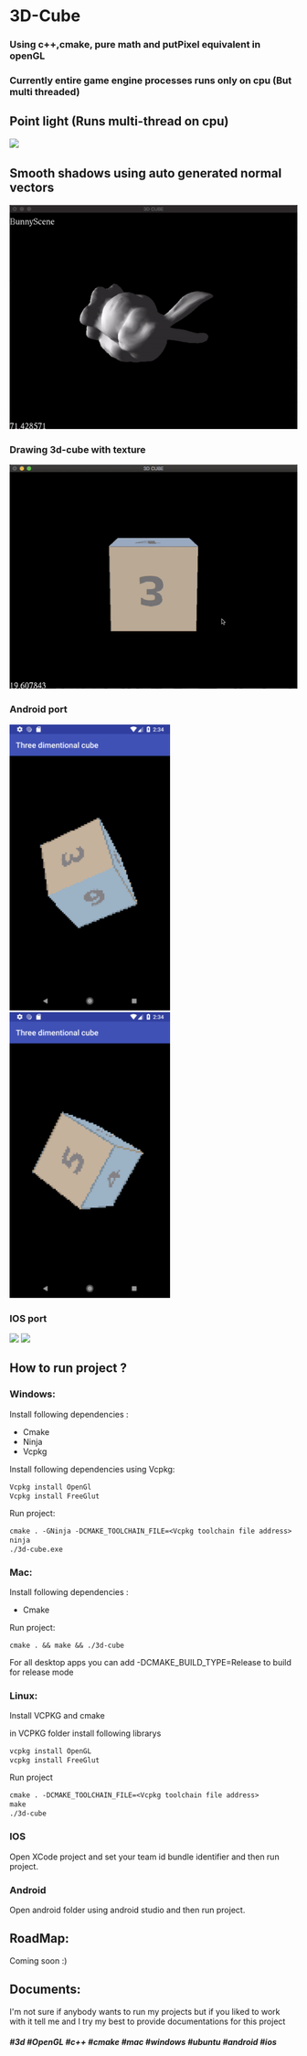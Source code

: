 # 3D-Cube 
### Using c++,cmake, pure math and putPixel equivalent in openGL
### Currently entire game engine processes runs only on cpu (But multi threaded)

<div>
    <h2>Point light (Runs multi-thread on cpu)</h2>
    <img src="point_light.gif">
</div>
<div>
    <h2>Smooth shadows using auto generated normal vectors</h2>
    <img src="smooth_shadows.gif">
</div>

### Drawing 3d-cube with texture
![Alt Text](dice.gif)

### Android port
<div
    style="flex-direction:row"
>
<img src="android-texture1.png" height="500">
<img src="android-texture2.png" height="500">
</div>

### IOS port
<div
    style="flex-direction:row"
>
<img src="iphone.gif" height="500">
<img src="iphone_point_light.gif" height="500">
</div>

## How to run project ?

### Windows:
Install following dependencies :
- Cmake
- Ninja
- Vcpkg

Install following dependencies using Vcpkg:
```
Vcpkg install OpenGl
Vcpkg install FreeGlut
```

Run project:
```
cmake . -GNinja -DCMAKE_TOOLCHAIN_FILE=<Vcpkg toolchain file address>
ninja
./3d-cube.exe
``` 

### Mac:
Install following dependencies : 
- Cmake

Run project:
```
cmake . && make && ./3d-cube
``` 

For all desktop apps you can add -DCMAKE_BUILD_TYPE=Release to build for release mode

### Linux:
Install VCPKG and cmake

in VCPKG folder install following librarys
```
vcpkg install OpenGL
vcpkg install FreeGlut
```

Run project
```
cmake . -DCMAKE_TOOLCHAIN_FILE=<Vcpkg toolchain file address> 
make
./3d-cube
```

### IOS
Open XCode project and set your team id bundle identifier and then run project.

### Android
Open android folder using android studio and then run project.

## RoadMap:
Coming soon :)

## Documents:
I'm not sure if anybody wants to run my projects but if you liked to work with it tell me and I try my best to provide documentations for this project

##### #3d #OpenGL #c++ #cmake #mac #windows #ubuntu #android #ios
